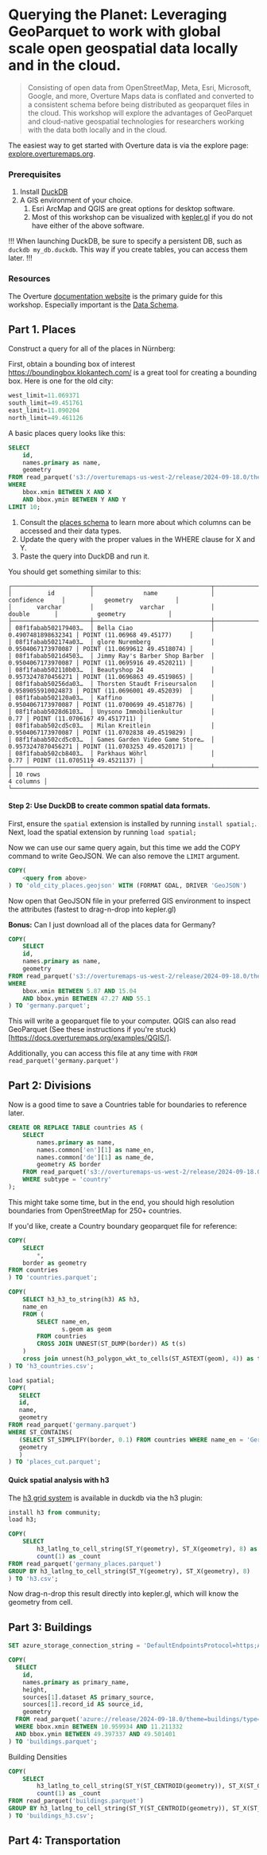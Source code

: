 Querying the Planet: Leveraging GeoParquet to work with global scale open geospatial data locally and in the cloud.
===

> Consisting of open data from OpenStreetMap, Meta, Esri, Microsoft, Google, and more, Overture Maps data is conflated and converted to a consistent schema before being distributed as geoparquet files in the cloud. This workshop will explore the advantages of GeoParquet and cloud-native geospatial technologies for researchers working with the data both locally and in the cloud.


The easiest way to get started with Overture data is via the explore page: [explore.overturemaps.org](https://explore.overturemaps.org).


### Prerequisites
1. Install [DuckDB](https://duckdb.org/docs/installation/?version=stable&environment=cli&platform=macos&download_method=package_manager)
2. A GIS environment of your choice.
   1. Esri ArcMap and QGIS are great options for desktop software.
   2. Most of this workshop can be visualized with [kepler.gl](kepler.gl) if you do not have either of the above software.

!!!
When launching DuckDB, be sure to specify a persistent DB, such as `duckdb my_db.duckdb`. This way if you create tables, you can access them later.
!!!

### Resources
The Overture [documentation website](https://docs.overturemaps.org/) is the primary guide for this workshop. Especially important is the [Data Schema](docs.overturemaps.org/schema).



## Part 1. Places

Construct a query for all of the places in Nürnberg:

First, obtain a bounding box of interest https://boundingbox.klokantech.com/ is a great tool for creating a bounding box. Here is one for the old city:

```python
west_limit=11.069371
south_limit=49.451761
east_limit=11.090204
north_limit=49.461126
```

A basic places query looks like this:

```sql
SELECT
    id,
    names.primary as name,
    geometry
FROM read_parquet('s3://overturemaps-us-west-2/release/2024-09-18.0/theme=places/type=place/*', filename=true, hive_partitioning=1)
WHERE
    bbox.xmin BETWEEN X AND X
    AND bbox.ymin BETWEEN Y AND Y
LIMIT 10;
```

1. Consult the [places schema](https://docs.overturemaps.org/schema/reference/places/place/) to learn more about which columns can be accessed and their data types.
2. Update the query with the proper values in the WHERE clause for X and Y.
3. Paste the query into DuckDB and run it.

You should get something similar to this:

```
┌──────────────────────┬─────────────────────────────────┬────────────────────┬───────────────────────────────┐
│          id          │              name               │     confidence     │           geometry            │
│       varchar        │             varchar             │       double       │           geometry            │
├──────────────────────┼─────────────────────────────────┼────────────────────┼───────────────────────────────┤
│ 08f1fabab502179403…  │ Bella Ciao                      │ 0.4907481898632341 │ POINT (11.06968 49.45177)     │
│ 08f1fabab502174a03…  │ glore Nuremberg                 │ 0.9504067173970087 │ POINT (11.0699612 49.4518074) │
│ 08f1fabab5021d4503…  │ Jimmy Ray's Barber Shop Barber  │ 0.9504067173970087 │ POINT (11.0695916 49.4520211) │
│ 08f1fabab502110b03…  │ Beautyshop 24                   │ 0.9573247870456271 │ POINT (11.0696863 49.4519865) │
│ 08f1fabab50256da03…  │ Thorsten Staudt Friseursalon    │ 0.9589055910024873 │ POINT (11.0696001 49.452039)  │
│ 08f1fabab502120a03…  │ Kaffino                         │ 0.9504067173970087 │ POINT (11.0700699 49.4518776) │
│ 08f1fabab5028d6103…  │ Unysono Immobilienkultur        │               0.77 │ POINT (11.0706167 49.4517711) │
│ 08f1fabab502cd5c03…  │ Milan Kreitlein                 │ 0.9504067173970087 │ POINT (11.0702838 49.4519829) │
│ 08f1fabab502cd5c03…  │ Games Garden Video Game Store…  │ 0.9573247870456271 │ POINT (11.0703253 49.4520171) │
│ 08f1fabab502cb8403…  │ Parkhaus Wöhrl                  │               0.77 │ POINT (11.0705119 49.4521137) │
├──────────────────────┴─────────────────────────────────┴────────────────────┴───────────────────────────────┤
│ 10 rows                                                                                           4 columns │
└─────────────────────────────────────────────────────────────────────────────────────────────────────────────┘
```
#### Step 2: Use DuckDB to create common spatial data formats.

First, ensure the `spatial` extension is installed by running `install spatial;`.
Next, load the spatial extension by running `load spatial;`

Now we can use our same query again, but this time we add the COPY command to write GeoJSON. We can also remove the `LIMIT` argument.

```sql
COPY(
    <query from above>
) TO 'old_city_places.geojson' WITH (FORMAT GDAL, DRIVER 'GeoJSON')
```

Now open that GeoJSON file in your preferred GIS environment to inspect the attributes (fastest to drag-n-drop into kepler.gl)

**Bonus:** Can I just download all of the places data for Germany?

```sql
COPY(
    SELECT
    id,
    names.primary as name,
    geometry
FROM read_parquet('s3://overturemaps-us-west-2/release/2024-09-18.0/theme=places/type=place/*', filename=true, hive_partitioning=1)
WHERE
    bbox.xmin BETWEEN 5.87 AND 15.04
    AND bbox.ymin BETWEEN 47.27 AND 55.1
) TO 'germany.parquet';
```

This will write a geoparquet file to your computer. QGIS can also read GeoParquet (See these instructions if you're stuck)[https://docs.overturemaps.org/examples/QGIS/].

Additionally, you can access this file at any time with `FROM read_parquet('germany.parquet')`

## Part 2: Divisions
Now is a good time to save a Countries table for boundaries to reference later.

```sql
CREATE OR REPLACE TABLE countries AS (
    SELECT
        names.primary as name,
        names.common['en'][1] as name_en,
        names.common['de'][1] as name_de,
        geometry AS border
    FROM read_parquet('s3://overturemaps-us-west-2/release/2024-09-18.0/theme=divisions/type=division_area/*', hive_partitioning=1)
    WHERE subtype = 'country'
);
```
This might take some time, but in the end, you should high resolution boundaries from OpenStreetMap for 250+ countries.

If you'd like, create a Country boundary geoparquet file for reference:
```sql
COPY(
    SELECT
        *,
    border as geometry
FROM countries
) TO 'countries.parquet';
```

```sql
COPY(
    SELECT h3_h3_to_string(h3) AS h3,
    name_en
    FROM (
        SELECT name_en,
               s.geom as geom
        FROM countries
        CROSS JOIN UNNEST(ST_DUMP(border)) AS t(s)
    )
    cross join unnest(h3_polygon_wkt_to_cells(ST_ASTEXT(geom), 4)) as t(h3)
) TO 'h3_countries.csv';
```

```sql
load spatial;
COPY(
   SELECT
   id,
   name,
   geometry
FROM read_parquet('germany.parquet')
WHERE ST_CONTAINS(
   (SELECT ST_SIMPLIFY(border, 0.1) FROM countries WHERE name_en = 'Germany'),
   geometry
   )
) TO 'places_cut.parquet';
```

#### Quick spatial analysis with h3
The [h3 grid system](https://h3geo.org/) is available in duckdb via the h3 plugin:
```sql
install h3 from community;
load h3;
```

```sql
COPY(
    SELECT
        h3_latlng_to_cell_string(ST_Y(geometry), ST_X(geometry), 8) as h3,
        count(1) as _count
FROM read_parquet('germany_places.parquet')
GROUP BY h3_latlng_to_cell_string(ST_Y(geometry), ST_X(geometry), 8)
) TO 'h3.csv';
```

Now drag-n-drop this result directly into kepler.gl, which will know the geometry from cell.


## Part 3:  Buildings
```sql
SET azure_storage_connection_string = 'DefaultEndpointsProtocol=https;AccountName=overturemapswestus2;AccountKey=;EndpointSuffix=core.windows.net';

COPY(
  SELECT
    id,
    names.primary as primary_name,
    height,
    sources[1].dataset AS primary_source,
    sources[1].record_id AS source_id,
    geometry
  FROM read_parquet('azure://release/2024-09-18.0/theme=buildings/type=building/*', filename=true, hive_partitioning=1)
  WHERE bbox.xmin BETWEEN 10.959934 AND 11.211332
  AND bbox.ymin BETWEEN 49.397337 AND 49.501401
) TO 'buildings.parquet';
```

Building Densities

```sql
COPY(
    SELECT
        h3_latlng_to_cell_string(ST_Y(ST_CENTROID(geometry)), ST_X(ST_CENTROID(geometry)), 10) as h3,
        count(1) as _count
FROM read_parquet('buildings.parquet')
GROUP BY h3_latlng_to_cell_string(ST_Y(ST_CENTROID(geometry)), ST_X(ST_CENTROID(geometry)), 10)
) TO 'buildings_h3.csv';
```

## Part 4: Transportation
